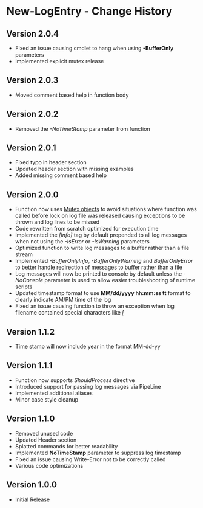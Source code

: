# New-LogEntry - Change History

## Version 2.0.4

- Fixed an issue causing cmdlet to hang when using **-BufferOnly** parameters
- Implemented explicit mutex release

## Version 2.0.3

- Moved comment based help in function body

## Version 2.0.2

- Removed the *-NoTimeStamp* parameter from function

## Version 2.0.1

- Fixed typo in header section
- Updated header section with missing examples
- Added missing comment based help

## Version 2.0.0

- Function now uses [Mutex objects](https://docs.microsoft.com/en-us/windows/win32/sync/mutex-objects) to avoid situations where function was called before lock on log file was released causing exceptions to be thrown and log lines to be missed
- Code rewritten from scratch optimized for execution time
- Implemented the *[Info]* tag by default prepended to all log messages when not using the *-IsError* or *-IsWarning* parameters
- Optimized function to write log messages to a buffer rather than a file stream
- Implemented *-BufferOnlyInfo*, *-BufferOnlyWarning* and *BufferOnlyError* to better handle redirection of messages to buffer rather than a file
- Log messages will now be printed to console by default unless the *-NoConsole* parameter is used to allow easier troubleshooting of runtime scripts
- Updated timestamp format to use **MM/dd/yyyy hh:mm:ss tt** format to clearly indicate AM/PM time of the log
- Fixed an issue causing function to throw an exception when log filename contained special characters like *[*

## Version 1.1.2

- Time stamp will now include year in the format MM-dd-yy

## Version 1.1.1

- Function now supports *ShouldProcess* directive
- Introduced support for passing log messages via PipeLine
- Implemented additional aliases
- Minor case style cleanup

## Version 1.1.0

- Removed unused code
- Updated Header section
- Splatted commands for better readability
- Implemented  **NoTimeStamp** parameter to suppress log timestamp
- Fixed an issue causing Write-Error not to be correctly called
- Various code optimizations

## Version 1.0.0

- Initial Release
